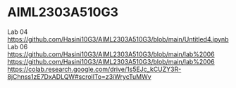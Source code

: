 # AIML2303A510G3
Lab 04 https://github.com/Hasini10G3/AIML2303A510G3/blob/main/Untitled4.ipynb
Lab 06 https://github.com/Hasini10G3/AIML2303A510G3/blob/main/lab%2006
https://github.com/Hasini10G3/AIML2303A510G3/blob/main/lab%2006
https://colab.research.google.com/drive/1s5EJc_kCUZY3R-8jChnss1zE7DxADLQW#scrollTo=z3iWrycTuMWv
